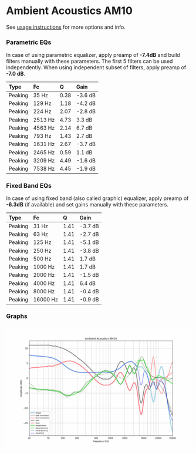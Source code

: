 # Ambient Acoustics AM10
See [usage instructions](https://github.com/jaakkopasanen/AutoEq#usage) for more options and info.

### Parametric EQs
In case of using parametric equalizer, apply preamp of **-7.4dB** and build filters manually
with these parameters. The first 5 filters can be used independently.
When using independent subset of filters, apply preamp of **-7.0 dB**.

| Type    | Fc      |    Q | Gain    |
|:--------|:--------|:-----|:--------|
| Peaking | 35 Hz   | 0.38 | -3.6 dB |
| Peaking | 129 Hz  | 1.18 | -4.2 dB |
| Peaking | 224 Hz  | 2.07 | -2.8 dB |
| Peaking | 2513 Hz | 4.73 | 3.3 dB  |
| Peaking | 4563 Hz | 2.14 | 6.7 dB  |
| Peaking | 793 Hz  | 1.43 | 2.7 dB  |
| Peaking | 1631 Hz | 2.67 | -3.7 dB |
| Peaking | 2465 Hz | 0.59 | 1.1 dB  |
| Peaking | 3209 Hz | 4.49 | -1.6 dB |
| Peaking | 7538 Hz | 4.45 | -1.9 dB |

### Fixed Band EQs
In case of using fixed band (also called graphic) equalizer, apply preamp of **-6.3dB**
(if available) and set gains manually with these parameters.

| Type    | Fc       |    Q | Gain    |
|:--------|:---------|:-----|:--------|
| Peaking | 31 Hz    | 1.41 | -3.7 dB |
| Peaking | 63 Hz    | 1.41 | -2.7 dB |
| Peaking | 125 Hz   | 1.41 | -5.1 dB |
| Peaking | 250 Hz   | 1.41 | -3.8 dB |
| Peaking | 500 Hz   | 1.41 | 1.7 dB  |
| Peaking | 1000 Hz  | 1.41 | 1.7 dB  |
| Peaking | 2000 Hz  | 1.41 | -1.5 dB |
| Peaking | 4000 Hz  | 1.41 | 6.4 dB  |
| Peaking | 8000 Hz  | 1.41 | -0.4 dB |
| Peaking | 16000 Hz | 1.41 | -0.9 dB |

### Graphs
![](./Ambient%20Acoustics%20AM10.png)